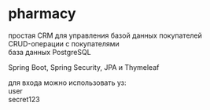 # pharmacy

простая CRM для управления базой данных покупателей <br>
CRUD-операции с покупателями <br>
база данных PostgreSQL <br>

Spring Boot, Spring Security, JPA и Thymeleaf

для входа можно использовать уз:<br>
user<br>
secret123<br>
